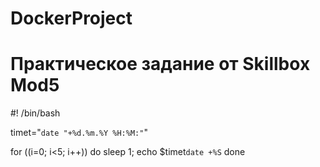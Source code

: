 # DockerProject
# Практическое задание от Skillbox Mod5

#! /bin/bash

timet="`date "+%d.%m.%Y %H:%M:"`"

for ((i=0; i<5; i++))
do
sleep 1; echo $timet`date +%S`
done
